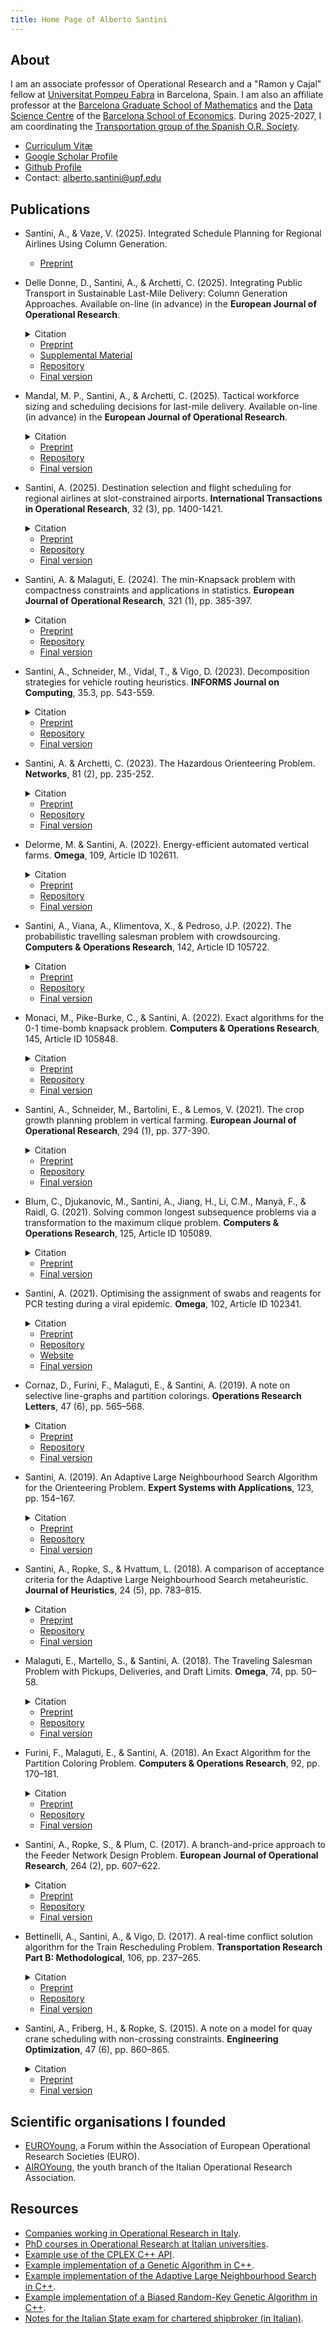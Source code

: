 ```yaml
---
title: Home Page of Alberto Santini
---
```


## About

I am an associate professor of Operational Research and a "Ramon y Cajal" fellow at [Universitat Pompeu Fabra](https://www.upf.edu) in Barcelona, Spain.
I am also an affiliate professor at the [Barcelona Graduate School of Mathematics](https://bgsmath.cat) and the [Data Science Centre](https://datascience.barcelonagse.eu/) of the [Barcelona School of Economics](https://bse.eu).
During 2025-2027, I am coordinating the [Transportation group of the Spanish O.R. Society](https://seio-transporte.github.io/).

* [Curriculum Vitæ](files/cv.pdf)
* [Google Scholar Profile](https://scholar.google.it/citations?user=4y_0xGoAAAAJ)
* [Github Profile](https://github.com/alberto-santini/)
* Contact: [alberto.santini@upf.edu](mailto:alberto.santini@upf.edu)

## Publications

* Santini, A., & Vaze, V. (2025). Integrated Schedule Planning for Regional Airlines Using Column Generation.
    * [Preprint](files/paper/santini-vaze-2025.pdf)
* Delle Donne, D., Santini, A., & Archetti, C. (2025). Integrating Public Transport in Sustainable Last-Mile Delivery: Column Generation Approaches. Available on-line (in advance) in the **European Journal of Operational Research**.
    <details>
    <summary>Citation</summary>
    <pre><code>
        @article{delledonne2025fot,
            title={Integrating Public Transport in Sustainable Last-Mile Delivery: Column Generation Approaches},
            author={{Delle Donne}, Diego and Santini, Alberto and Archetti, Claudia},
            journal={European Journal of Operational Research},
            year=2025,
            note={Available (in advance)},
            doi={10.1016/j.ejor.2024.12.047}
        }
    </code></pre>
    </details>

    * [Preprint](files/papers/delle-donne-santini-archetti-2025.pdf)
    * [Supplemental Material](files/papers/delle-donne-santini-archetti-SM-2025.pdf)
    * [Repository](https://github.com/alberto-santini/public-transport-lmd)
    * [Final version](https://www.sciencedirect.com/science/article/pii/S0377221724009901)
* Mandal, M. P., Santini, A., & Archetti, C. (2025). Tactical workforce sizing and scheduling decisions for last-mile delivery. Available on-line (in advance) in the **European Journal of Operational Research**.
    <details>
    <summary>Citation</summary>
    <pre><code>
        @article{mandal2025stability,
            title={Tactical workforce sizing and scheduling decisions for last-mile delivery},
            author={Mandal, Minakshi Punam and Santini, Alberto and Archetti, Claudia},
            journal={European Journal of Operational Research},
            year=2025,
            note={Available (in advance)},
            doi={10.1016/j.ejor.2024.12.006}
        }
    </code></pre>
    </details>

    * [Preprint](files/papers/mandal-santini-archetti-2025.pdf)
    * [Repository](https://github.com/alberto-santini/lmd-sizing-scheduling)
    * [Final version](https://www.sciencedirect.com/science/article/pii/S0377221724009482)
* Santini, A. (2025). Destination selection and flight scheduling for regional airlines at slot-constrained airports. **International Transactions in Operational Research**, 32 (3), pp. 1400-1421.
    <details>
    <summary>Citation</summary>
    <pre><code>
        @article{santini2025regional,
            title={Destination selection and flight scheduling for regional airlines at slot-constrained airports},
            author={Santini, Alberto},
            journal={International Transactions in Operational Research},
            year=2025,
            volume=32,
            issue=3,
            pages={1400--1421},
            doi={10.1111/itor.13505}
        }
    </code></pre>
    </details>

    * [Preprint](files/papers/santini-2025.pdf)
    * [Repository](https://github.com/alberto-santini/rfsp-instances/)
    * [Final version](https://onlinelibrary.wiley.com/doi/10.1111/itor.13505)
* Santini, A. & Malaguti, E. (2024). The min-Knapsack problem with compactness constraints and applications in statistics. **European Journal of Operational Research**, 321 (1), pp. 385-397.
    <details>
    <summary>Citation</summary>
    <pre><code>
        @article{santini2024minknapsack,
            title={The min-Knapsack Problem with Compactness Constraints and Applications in Statistics},
            author={Santini, Alberto and Malaguti, Enrico},
            journal={European Journal of Operational Research},
            year=2024,
            volume=312,
            issue=1,
            pages={385--397},
            doi={10.1016/j.ejor.2023.07.020}
        }
    </code></pre>
    </details>

    * [Preprint](files/papers/santini-malaguti-2024.pdf)
    * [Repository](https://github.com/alberto-santini/min-knapsack-with-compactness)
    * [Final version](https://www.sciencedirect.com/science/article/pii/S0377221723005593)
* Santini, A., Schneider, M., Vidal, T., & Vigo, D. (2023). Decomposition strategies for vehicle routing heuristics. **INFORMS Journal on Computing**, 35.3, pp. 543-559.
    <details>
    <summary>Citation</summary>
    <pre><code>
        @article{santini2023decomposition,
            title={Decomposition strategies for vehicle routing heuristics},
            author={Santini, Alberto and Schneider, Michael and Vidal, Thibaut and Vigo, Daniele},
            journal={INFORMS Journal on Computing},
            doi={10.1287/ijoc.2023.1288},
            year=2023,
            volume=35,
            number=3,
            pages={543--559}
        }
    </code></pre>
    </details>

    * [Preprint](files/papers/santini-schneider-vidal-vigo-2023.pdf)
    * [Repository](https://github.com/alberto-santini/cvrp-decomposition/)
    * [Final version](https://pubsonline.informs.org/doi/10.1287/ijoc.2023.1288)
* Santini, A. & Archetti, C. (2023). The Hazardous Orienteering Problem. **Networks**, 81 (2), pp. 235-252.
    <details>
    <summary>Citation</summary>
    <pre><code>
        @article{santini2023hazardous,
            title={The hazardous orienteering problem},
            author={Santini, Alberto and Archetti, Claudia},
            journal={Networks},
            doi={10.1002/net.22129},
            year=2023,
            volume=81,
            issue=2,
            pages={235--252}
        }
    </code></pre>
    </details>

    * [Preprint](files/papers/santini-archetti-2023.pdf)
    * [Repository](https://github.com/alberto-santini/hazardous-orienteering-problem)
    * [Final version](https://onlinelibrary.wiley.com/doi/10.1002/net.22129)
* Delorme, M. & Santini, A. (2022). Energy-efficient automated vertical farms. **Omega**, 109, Article ID 102611.
    <details>
    <summary>Citation</summary>
    <pre><code>
        @article{delorme2022elevator,
            title={Energy-efficient automated vertical farms},
            author={Delorme, Maxence and Santini, Alberto},
            journal={Omega},
            volume=109,
            doi={10.1016/j.omega.2022.102611},
            year=2022,
            note={{Article ID 102611}}
        }
    </code></pre>
    </details>

    * [Preprint](files/papers/delorme-santini-2022.pdf)
    * [Repository](https://github.com/alberto-santini/energy-efficient-vertical-farms)
    * [Final version](https://www.sciencedirect.com/science/article/pii/S0305048322000202)
* Santini, A., Viana, A., Klimentova, X., & Pedroso, J.P. (2022). The probabilistic travelling salesman problem with crowdsourcing. **Computers & Operations Research**, 142, Article ID 105722.
    <details>
    <summary>Citation</summary>
    <pre><code>
        @article{santini2022crowd,
            title={The probabilistic {Travelling Salesman Problem} with crowdsourcing},
            author={Santini, Alberto and Viana, Ana and Klimentova, Xenia and Pedroso, João Pedro},
            journal={{Computers \& Operations Research}},
            volume=142,
            doi={10.1016/j.cor.2022.105722},
            year=2022,
            note={{Article ID 105722}}
        }
    </code></pre>
    </details>

    * [Preprint](files/papers/santini-viana-klimentova-pedroso-2022.pdf)
    * [Repository](https://github.com/alberto-santini/ptspc-instances/)
    * [Final version](https://www.sciencedirect.com/science/article/pii/S0305054822000259)
* Monaci, M., Pike-Burke, C., & Santini, A. (2022). Exact algorithms for the 0-1 time-bomb knapsack problem. **Computers & Operations Research**, 145, Article ID 105848.
    <details>
    <summary>Citation</summary>
    <pre><code>
        @article{monaci2022tbkp,
            title={Exact algorithms for the 0--1 time-bomb knapsack problem},
            author={Monaci, Michele and Pike-Burke, Ciara and Santini, Alberto},
            journal={{Computers \& Operations Research}},
            volume=145,
            doi={10.1016/j.cor.2022.105848},
            year=2022,
            note={{Article ID 105848}}
        }
    </code></pre>
    </details>

    * [Preprint](files/papers/monaci-pike-burke-santini-2022.pdf)
    * [Repository](https://github.com/alberto-santini/tbkp/)
    * [Final version](https://www.sciencedirect.com/science/article/pii/S0305054822001253)
* Santini, A., Schneider, M., Bartolini, E., & Lemos, V. (2021). The crop growth planning problem in vertical farming. **European Journal of Operational Research**, 294 (1), pp. 377-390.
    <details>
    <summary>Citation</summary>
    <pre><code>
        @article{santini2021vf,
            title={The crop growth planning problem in vertical farming},
            author={Santini, Alberto and Schneider, Michael and Bartolini, Enrico and Greco de Lemos, Vinicius},
            journal={{European Journal of Operational Research}},
            year=2021,
            volume=294,
            issue=1,
            pages={377--390},
            doi={10.1016/j.ejor.2021.01.034}
        }
    </code></pre>
    </details>

    * [Preprint](files/papers/santini-bartolini-schneider-greco-2021.pdf)
    * [Repository](https://github.com/alberto-santini/crop-growth-planning-vf/)
    * [Final version](https://www.sciencedirect.com/science/article/pii/S0377221721000643)
* Blum, C., Djukanovic, M., Santini, A., Jiang, H., Li, C.M., Manyà, F., & Raidl, G. (2021). Solving common longest subsequence problems via a transformation to the maximum clique problem. **Computers & Operations Research**, 125, Article ID 105089.
    <details>
    <summary>Citation</summary>
    <pre><code>
        @article{blum2021commonss,
            title={Solving common longest subsequence problems via a transformation to the maximum clique problem},
            author={Blum, Christian and Djukanovic, Marko and Santini, Alberto and Jiang, Hua and Li, Chu-Min and Manyà, Felip and Raidl, Günter},
            journal={{Computers \& Operations Research}},
            volume=125,
            year=2021,
            doi={10.1016/j.cor.2020.105089},
            note={{Article ID 105089}}
        }
    </code></pre>
    </details>

    * [Preprint](files/papers/santini-blum-djukanovic-2021.pdf)
    * [Final version](https://www.sciencedirect.com/science/article/abs/pii/S0305054820302069)
* Santini, A. (2021). Optimising the assignment of swabs and reagents for PCR testing during a viral epidemic. **Omega**, 102, Article ID 102341.
    <details>
    <summary>Citation</summary>
    <pre><code>
        @article{santini2021covid,
            title={Optimising the assignment of swabs and reagents for PCR testing during a viral epidemic},
            author={Santini, Alberto},
            journal={Omega},
            year=2021,
            volume=102,
            doi={10.1016/j.omega.2020.102341},
            note={{Article ID 102341}}
        }
    </code></pre>
    </details>

    * [Preprint](files/papers/santini-2021.pdf)
    * [Repository](https://github.com/alberto-santini/covid-optimisation/)
    * [Website](projects/covid/index.html)
    * [Final version](https://www.sciencedirect.com/science/article/pii/S0305048320306952)
* Cornaz, D., Furini, F., Malaguti, E., & Santini, A. (2019). A note on selective line-graphs and partition colorings. **Operations Research Letters**, 47 (6), pp. 565–568.
    <details>
    <summary>Citation</summary>
    <pre><code>
        @article{cornaz2019selective,
            title={A note on selective line-graphs and partition colorings},
            author={Cornaz, Denis and Furini, Fabio and Malaguti, Enrico and Santini, Alberto},
            journal={{Operations Research Letters}},
            year=2019,
            volume=47,
            issue=6,
            pages={565--568},
            doi={10.1016/j.orl.2019.08.005}
        }
    </code></pre>
    </details>

    * [Preprint](files/papers/cornaz-furini-malaguti-santini-2019.pdf)
    * [Repository](https://github.com/alberto-santini/sgcp-via-cliques/)
    * [Final version](https://www.sciencedirect.com/science/article/abs/pii/S016763771930029X)
* Santini, A. (2019). An Adaptive Large Neighbourhood Search Algorithm for the Orienteering Problem. **Expert Systems with Applications**, 123, pp. 154–167.
    <details>
    <summary>Citation</summary>
    <pre><code>
        @article{santini2019op,
            title={An {Adaptive Large Neighbourhood Search} algorithm for the {Orienteering Problem}},
            author={Santini, Alberto},
            journal={{Expert Systems with Applications}},
            volume=123,
            year=2019,
            pages={154--167},
            doi={10.1016/j.eswa.2018.12.050}
        }
    </code></pre>
    </details>

    * [Preprint](files/papers/santini-2019.pdf)
    * [Repository](https://github.com/alberto-santini/orienteering-alns/)
    * [Final version](https://www.sciencedirect.com/science/article/abs/pii/S0957417418308182)
* Santini, A., Ropke, S., & Hvattum, L. (2018). A comparison of acceptance criteria for the Adaptive Large Neighbourhood Search metaheuristic. **Journal of Heuristics**, 24 (5), pp. 783–815.
    <details>
    <summary>Citation</summary>
    <pre><code>
        @article{santini2018measuring,
            title={A comparison of acceptance criteria for the {Adaptive Large Neighbourhood Search} metaheuristic},
            author={Santini, Alberto and Ropke, Stefan and Hvattum, Lars Magnus},
            journal={{Journal of Heuristics}},
            volume=24,
            issue=5,
            pages={783--815},
            year=2018,
            doi={10.1007/s10732-018-9377-x}
        }
    </code></pre>
    </details>

    * [Preprint](files/papers/santini-ropke-hvattum-2018.pdf)
    * [Repository](https://github.com/alberto-santini/adaptive-large-neighbourhood-search/)
    * [Final version](https://link.springer.com/article/10.1007/s10732-018-9377-x)
* Malaguti, E., Martello, S., & Santini, A. (2018). The Traveling Salesman Problem with Pickups, Deliveries, and Draft Limits. **Omega**, 74, pp. 50–58.
    <details>
    <summary>Citation</summary>
    <pre><code>
        @article{malaguti2018travelling,
            title={The {Traveling Salesman Problem} with Pickups, Deliveries, and Draft Limits},
            author={Malaguti, Enrico and Martello, Silvano and Santini, Alberto},
            journal={{Omega}},
            volume=74,
            pages={50--58},
            year=2018,
            doi={10.1016/j.omega.2017.01.005}
        }
    </code></pre>
    </details>

    * [Preprint](files/papers/malaguti-martello-santini-2017.pdf)
    * [Repository](https://github.com/alberto-santini/tsppddl/)
    * [Final version](https://www.sciencedirect.com/science/article/abs/pii/S0305048317300518)
* Furini, F., Malaguti, E., & Santini, A. (2018). An Exact Algorithm for the Partition Coloring Problem. **Computers & Operations Research**, 92, pp. 170–181.
    <details>
    <summary>Citation</summary>
    <pre><code>
        @article{furini2018branch,
            title={An Exact Algorithm for the {Partition Coloring Problem}},
            author={Furini, Fabio and Malaguti, Enrico and Santini, Alberto},
            journal={{Computers \& Operations Research}},
            pages={170--181},
            volume=92,
            year=2018,
            doi={10.1016/j.cor.2017.12.019}
        }
    </code></pre>
    </details>

    * [Preprint](files/papers/furini-malaguti-santini-2018.pdf)
    * [Repository](https://github.com/alberto-santini/selective-graph-colouring/)
    * [Final version](https://www.sciencedirect.com/science/article/abs/pii/S0305054817303192)
* Santini, A., Ropke, S., & Plum, C. (2017). A branch-and-price approach to the Feeder Network Design Problem. **European Journal of Operational Research**, 264 (2), pp. 607–622.
    <details>
    <summary>Citation</summary>
    <pre><code>
        @article{santini2017feeder,
            title={A branch-and-price approach to the {Feeder Network Design Problem}},
            author={Santini, Alberto and Ropke, Stefan and Plum, Christian E.M.},
            journal={{European Journal of Operational Research}},
            pages={607--622},
            volume=264,
            issue=2,
            year=2017,
            doi={10.1016/j.ejor.2017.06.063}
        }
    </code></pre>
    </details>

    * [Preprint](files/papers/santini-plum-ropke-2017.pdf)
    * [Repository](https://github.com/alberto-santini/maritime-vrp/)
    * [Final version](https://www.sciencedirect.com/science/article/abs/pii/S0377221717306045)
* Bettinelli, A., Santini, A., & Vigo, D. (2017). A real-time conflict solution algorithm for the Train Rescheduling Problem. **Transportation Research Part B: Methodological**, 106, pp. 237–265.
    <details>
    <summary>Citation</summary>
    <pre><code>
        @article{bettinelli2017realtime,
            title={A real-time conflict solution algorithm for the {Train Rescheduling Problem}},
            author={Bettinelli, Andrea and Santini, Alberto and Vigo, Daniele},
            journal={{Transportation Research Part B: Methodological}},
            pages={237--265},
            volume=106,
            year=2017,
            doi={10.1016/j.trb.2017.10.005}
        }
    </code></pre>
    </details>

    * [Preprint](files/papers/bettinelli-santini-vigo-2017.pdf)
    * [Repository](https://github.com/alberto-santini/cr-ras-derived-instances/)
    * [Final version](https://www.sciencedirect.com/science/article/abs/pii/S0191261516301151)
* Santini, A., Friberg, H., & Ropke, S. (2015). A note on a model for quay crane scheduling with non-crossing constraints. **Engineering Optimization**, 47 (6), pp. 860–865.
    <details>
    <summary>Citation</summary>
    <pre><code>
        @article{santini2015note,
            title={A note on a model for quay crane scheduling with non-crossing constraints},
            author={Santini, Alberto and Friberg, Henrik Alsing and Ropke, Stefan},
            journal={{Engineering Optimization}},
            volume=47,
            number=6,
            pages={860--865},
            year=2015,
            doi = {10.1080/0305215X.2014.958731}
        }
    </code></pre>
    </details>

    * [Preprint](files/papers/santini-friberg-ropke-2015.pdf)
    * [Final version](https://www.tandfonline.com/doi/full/10.1080/0305215X.2014.958731)

## Scientific organisations I founded

* [EUROYoung](https://euroyoung.eu/), a Forum within the Association of European Operational Research Societies (EURO).
* [AIROYoung](https://www.airoyoung.org/), the youth branch of the Italian Operational Research Association.

## Resources

* [Companies working in Operational Research in Italy](https://santini.in/aziende-ricerca-operativa/).
* [PhD courses in Operational Research at Italian universities](https://santini.in/dottorati-ricerca-operativa/).
* [Example use of the CPLEX C++ API](https://github.com/alberto-santini/cplex-example).
* [Example implementation of a Genetic Algorithm in C++](https://github.com/alberto-santini/simple-ga-cpp).
* [Example implementation of the Adaptive Large Neighbourhood Search in C++](https://github.com/alberto-santini/adaptive-large-neighbourhood-search).
* [Example implementation of a Biased Random-Key Genetic Algorithm in C++](https://github.com/alberto-santini/biased-random-key-ga).
* [Notes for the Italian State exam for chartered shipbroker (in Italian)](files/shipbroker-notes.pdf).
